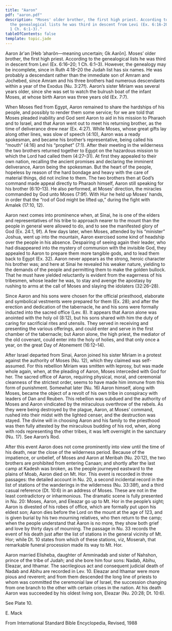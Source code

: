 ```yaml
---
title: "Aaron"
pdf: "aaron.pdf"
description: "Moses' older brother, the first high priest. According to
  the genealogical lists he was third in descent from Levi (Ex. 6:16-20;
  1 Ch. 6:1-3)."
tableOfContents: false
template: topic.jade
---
```


Aaron ârʹən [Heb ’aharôn—meaning uncertain; Gk Aarōn]. Moses’ older
brother, the first high priest. According to the genealogical lists he
was third in descent from Levi (Ex. 6:16–20; 1 Ch. 6:1–3). However, the
genealogy may be incomplete, since in Ruth 4:18–20 the Judah list has
six names. He was probably a descendant rather than the immediate son of
Amram and Jochebed, since Amram and his three brothers had numerous
descendants within a year of the Exodus (Nu. 3:27f). Aaron’s sister
Miriam was several years older, since she was set to watch the bulrush
boat of the infant Moses, at whose birth Aaron was three years old (Ex.
7:7).


When Moses fled from Egypt, Aaron remained to share the hardships of his
people, and possibly to render them some service; for we are told that
Moses pleaded inability and God sent Aaron to aid in his mission to
Pharaoh and to Israel, and that Aaron went out to meet his returning
brother, as the time of deliverance drew near (Ex. 4:27). While Moses,
whose great gifts lay along other lines, was slow of speech (4:10),
Aaron was a ready spokesman, and became his brother’s representative,
being called his “mouth” (4:16) and his “prophet” (7:1). After their
meeting in the wilderness the two brothers returned together to Egypt on
the hazardous mission to which the Lord had called them (4:27–31). At
first they appealed to their own nation, recalling the ancient promises
and declaring the imminent deliverance, Aaron being the spokesman. But
the heart of the people, hopeless by reason of the hard bondage and
heavy with the care of material things, did not incline to them. The two
brothers then at God’s command made appeal directly to Pharaoh himself,
Aaron still speaking for his brother (6:10–13). He also performed, at
Moses’ direction, the miracles commanded by God unto Moses (7:9f). With
Hur he held up Moses’ hands, in order that the “rod of God might be
lifted up,” during the fight with Amalek (17:10, 12).

Aaron next comes into prominence when, at Sinai, he is one of the elders
and representatives of his tribe to approach nearer to the mount than
the people in general were allowed to do, and to see the manifested
glory of God (Ex. 24:1, 9f). A few days later, when Moses, attended by
his “minister” Joshua, went up into the mountain, Aaron exercised some
kind of headship over the people in his absence. Despairing of seeing
again their leader, who had disappeared into the mystery of communion
with the invisible God, they appealed to Aaron to prepare them more
tangible gods, and to lead them back to Egypt (Ex. 32). Aaron never
appears as the strong, heroic character his brother was; and here at
Sinai he revealed his weaker nature, yielding to the demands of the
people and permitting them to make the golden bullock. That he must have
yielded reluctantly is evident from the eagerness of his tribesmen,
whose leader he was, to stay and avenge the apostasy by rushing to arms
at the call of Moses and slaying the idolaters (32:26–28).

Since Aaron and his sons were chosen for the official priesthood,
elaborate and symbolical vestments were prepared for them (Ex. 28); and
after the erection and dedication of the tabernacle, he and his sons
were formally inducted into the sacred office (Lev. 8). It appears that
Aaron alone was anointed with the holy oil (8:12), but his sons shared
with him the duty of caring for sacrificial rites and utensils. They
served in receiving and presenting the various offerings, and could
enter and serve in the first chamber of the tabernacle; but Aaron alone,
the high priest, the mediator of the old covenant, could enter into the
holy of holies, and that only once a year, on the great Day of Atonement
(16:12–14).

After Israel departed from Sinai, Aaron joined his sister Miriam in a
protest against the authority of Moses (Nu. 12), which they claimed was
self-assumed. For this rebellion Miriam was smitten with leprosy, but
was made whole again, when, at the pleading of Aaron, Moses interceded
with God for her. The sacred office of Aaron, requiring physical, moral,
and ceremonial cleanness of the strictest order, seems to have made him
immune from this form of punishment. Somewhat later (Nu. 16) Aaron
himself, along with Moses, became the object of a revolt of his own
tribe in conspiracy with leaders of Dan and Reuben. This rebellion was
subdued and the authority of Moses and Aaron vindicated by the
miraculous overthrow of the rebels. As they were being destroyed by the
plague, Aaron, at Moses’ command, rushed into their midst with the
lighted censer, and the destruction was stayed. The divine will in
choosing Aaron and his family to the priesthood was then fully attested
by the miraculous budding of his rod, when, along with rods representing
the other tribes, it was left overnight in the sanctuary (Nu. 17). See
Aaron’s Rod.

After this event Aaron does not come prominently into view until the
time of his death, near the close of the wilderness period. Because of
the impatience, or unbelief, of Moses and Aaron at Meribah (Nu. 20:12),
the two brothers are prohibited from entering Canaan; and shortly after
the last camp at Kadesh was broken, as the people journeyed eastward to
the plains of Moab, Aaron died on Mt. Hor. This event is recorded in
three passages: the detailed account in Nu. 20, a second incidental
record in the list of stations of the wanderings in the wilderness (Nu.
33:38f), and a third casual reference (Dt. 10:6) in an address of Moses.
These are not in the least contradictory or inharmonious. The dramatic
scene is fully presented in Nu. 20: Moses, Aaron, and Eleazar go up to
Mt. Hor in the people’s sight; Aaron is divested of his robes of office,
which are formally put upon his eldest son; Aaron dies before the Lord
on the mount at the age of 123, and is given burial by his two mourning
relatives, who then return to the camp; when the people understand that
Aaron is no more, they show both grief and love by thirty days of
mourning. The passage in Nu. 33 records the event of his death just
after the list of stations in the general vicinity of Mt. Hor; while Dt.
10 states from which of these stations, viz, Moserah, that remarkable
funeral procession made its way to Mt. Hor.

Aaron married Elisheba, daughter of Amminadab and sister of Nahshon,
prince of the tribe of Judah; and she bore him four sons: Nadab, Abihu,
Eleazar, and Ithamar. The sacrilegious act and consequent judicial death
of Nadab and Abihu are recorded in Lev. 10. Eleazar and Ithamar were
more pious and reverent; and from them descended the long line of
priests to whom was committed the ceremonial law of Israel, the
succession changing from one branch to the other with certain crises in
the nation. At his death Aaron was succeeded by his oldest living son,
Eleazar (Nu. 20:28; Dt. 10:6).

See Plate 10.

E. Mack

From International Standard Bible Encyclopedia, Revised, 1988

